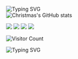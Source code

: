 
![Typing SVG](https://readme-typing-svg.demolab.com/?lines=moCpper&font=Consolas)  
![Christmas's GitHub stats](https://github-readme-stats.vercel.app/api?username=moCpper&show_icons=true&theme=tokyonight) 
 
<a><img src="https://img.shields.io/badge/code-Modern%20C++-blue"></a>
<a><img src="https://img.shields.io/badge/%E5%96%9C%E6%AC%A2-Modern%20C++-blue"></a>
<a><img src="https://img.shields.io/badge/%E7%88%B1%E5%A5%BD-ACG-red"></a> 
<a><img src="https://img.shields.io/badge/%E6%80%A7%E6%A0%BC-%E4%B8%8A%E8%BF%9B-red"></a> 

![Visitor Count](https://profile-counter.glitch.me/moCpper/count.svg)  

![Typing SVG](https://readme-typing-svg.demolab.com/?lines=腹有诗书气自华&font=KaiTi&size=15) 

